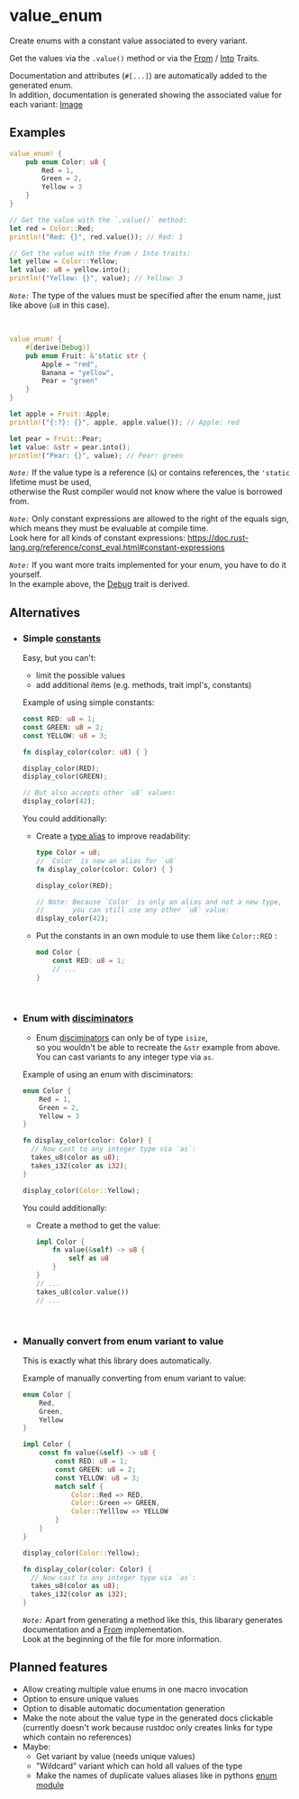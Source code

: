 # value_enum

Create enums with a constant value associated to every variant.

Get the values via the `.value()` method or via the
[From](https://doc.rust-lang.org/stable/std/convert/trait.From.html "docs for std::convert::From")
/ [Into](https://doc.rust-lang.org/stable/std/convert/trait.Into.html "docs for std::convert::Into")
Traits.

Documentation and attributes (`#[...]`) are automatically added to the generated enum.  
In addition, documentation is generated showing the associated value for each variant:
[Image](./assets/generated_docs_example_dark.png)
<!-- You can see it in action by running `cargo doc --example color --open`.-->

## Examples
<!-- Keep in sync with the examples folder -->

```rust
value_enum! {
    pub enum Color: u8 {
        Red = 1,
        Green = 2,
        Yellow = 3
    }
}

// Get the value with the `.value()` method:
let red = Color::Red;
println!("Red: {}", red.value()); // Red: 1

// Get the value with the From / Into traits:
let yellow = Color::Yellow;
let value: u8 = yellow.into();
println!("Yellow: {}", value); // Yellow: 3
```

*`Note:`* The type of the values must be specified after the enum name, just like above (`u8` in this case).

<br>

```rust
value_enum! {
    #[derive(Debug)]
    pub enum Fruit: &'static str {
        Apple = "red",
        Banana = "yellow",
        Pear = "green"
    }
}

let apple = Fruit::Apple;
println!("{:?}: {}", apple, apple.value()); // Apple: red

let pear = Fruit::Pear;
let value: &str = pear.into();
println!("Pear: {}", value); // Pear: green
```

*`Note:`* If the value type is a reference (`&`) or contains references, the `'static` lifetime must be used,  
otherwise the Rust compiler would not know where the value is borrowed from.

*`Note:`* Only constant expressions are allowed to the right of the equals sign,  
which means they must be evaluable at compile time.  
Look here for all kinds of constant expressions: <https://doc.rust-lang.org/reference/const_eval.html#constant-expressions>

*`Note:`* If you want more traits implemented for your enum, you have to do it yourself.  
In the example above, the
[Debug](https://doc.rust-lang.org/stable/std/fmt/trait.Debug.html "docs for std::fmt::Debug")
trait is derived.

## Alternatives

- ### **Simple [constants](https://doc.rust-lang.org/reference/items/constant-items.html)**

  Easy, but you can't:
  - limit the possible values
  - add additional items (e.g. methods, trait impl's, constants)

  Example of using simple constants:

  ```rust
  const RED: u8 = 1;
  const GREEN: u8 = 2;
  const YELLOW: u8 = 3;

  fn display_color(color: u8) { }

  display_color(RED);
  display_color(GREEN);

  // But also accepts other `u8` values:
  display_color(42);
  ```

  You could additionally:
  - Create a
  [type alias](https://doc.rust-lang.org/reference/items/type-aliases.html)
  to improve readability:

    ```rust
    type Color = u8;
    // `Color` is now an alias for `u8`
    fn display_color(color: Color) { }

    display_color(RED);

    // Note: Because `Color` is only an alias and not a new type,
    //       you can still use any other `u8` value:
    display_color(42);
    ```

  - Put the constants in an own module to use them like `Color::RED` :

    ```rust
    mod Color {
        const RED: u8 = 1;
        // ...
    }
    ```

  <br>

- ### **Enum with [disciminators](https://doc.rust-lang.org/reference/items/enumerations.html#custom-discriminant-values-for-fieldless-enumerations)**

  - Enum
    [disciminators](https://doc.rust-lang.org/reference/items/enumerations.html#custom-discriminant-values-for-fieldless-enumerations)
    can only be of type `isize`,  
    so you wouldn't be able to recreate the `&str` example from above.  
    You can cast variants to any integer type via `as`.

  Example of using an enum with disciminators:

  ```rust
  enum Color {
      Red = 1,
      Green = 2,
      Yellow = 3
  }

  fn display_color(color: Color) {
    // Now cast to any integer type via `as`:
    takes_u8(color as u8);
    takes_i32(color as i32);
  }

  display_color(Color::Yellow);
  ```
  
  You could additionally:
  - Create a method to get the value:

    ```rust
    impl Color {
        fn value(&self) -> u8 {
            self as u8
        }
    }
    // ...
    takes_u8(color.value())
    // ...
    ```

  <br>

- ### **Manually convert from enum variant to value**

  This is exactly what this library does automatically.  

  Example of manually converting from enum variant to value:

  ```rust
  enum Color {
      Red,
      Green,
      Yellow
  }

  impl Color {
      const fn value(&self) -> u8 {
          const RED: u8 = 1;
          const GREEN: u8 = 2;
          const YELLOW: u8 = 3;
          match self {
              Color::Red => RED,
              Color::Green => GREEN,
              Color::Yelllow => YELLOW
          }
      }
  }

  display_color(Color::Yellow);

  fn display_color(color: Color) {
    // Now cast to any integer type via `as`:
    takes_u8(color as u8);
    takes_i32(color as i32);
  }
  ```

  *`Note:`* Apart from generating a method like this, this libarary generates documentation and a
  [From](https://doc.rust-lang.org/stable/std/convert/trait.From.html "docs for std::convert::From")
  implementation.  
  Look at the beginning of the file for more information.

## Planned features

- Allow creating multiple value enums in one macro invocation
- Option to ensure unique values
- Option to disable automatic documentation generation
- Make the note about the value type in the generated docs clickable  
  (currently doesn't work because rustdoc only creates links for type which contain no references)
- Maybe:
  - Get variant by value (needs unique values)
  - "Wildcard" variant which can hold all values of the type
  - Make the names of duplicate values aliases like in pythons
    [enum module](https://docs.python.org/3/library/enum.html)
